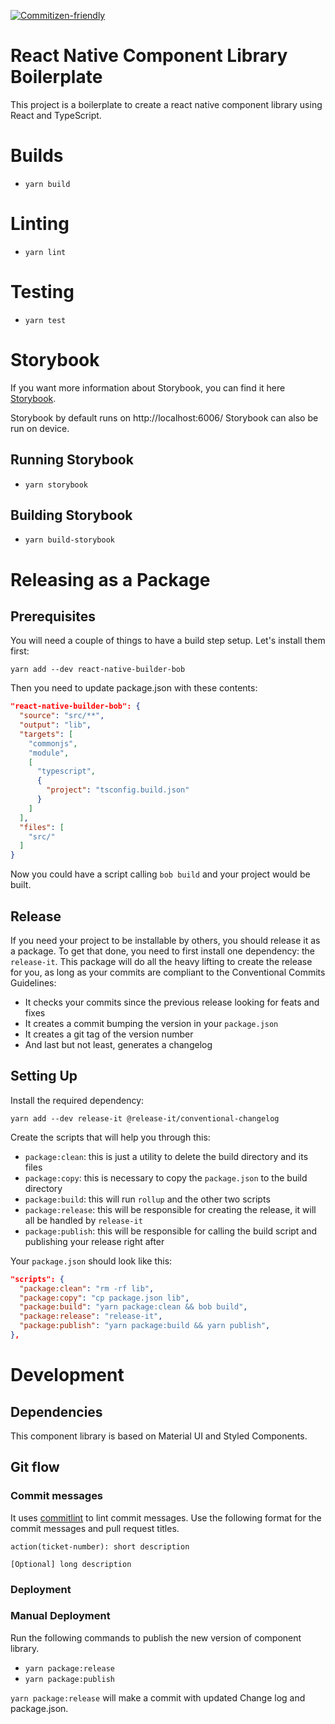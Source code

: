 [![Commitizen-friendly](https://img.shields.io/badge/commitizen-friendly-brightgreen.svg)](http://commitizen.github.io/cz-cli/)

# React Native Component Library Boilerplate

This project is a boilerplate to create a react native component library using React and TypeScript.

# Builds

- `yarn build`

# Linting

- `yarn lint`

# Testing

- `yarn test`

# Storybook

If you want more information about Storybook, you can find it here [Storybook](https://storybook.js.org/).

Storybook by default runs on http://localhost:6006/
Storybook can also be run on device.

## Running Storybook

- `yarn storybook`

## Building Storybook

- `yarn build-storybook`

# Releasing as a Package

## Prerequisites

You will need a couple of things to have a build step setup. Let's install them first:

```
yarn add --dev react-native-builder-bob
```

Then you need to update package.json with these contents:

```json
"react-native-builder-bob": {
  "source": "src/**",
  "output": "lib",
  "targets": [
    "commonjs",
    "module",
    [
      "typescript",
      {
        "project": "tsconfig.build.json"
      }
    ]
  ],
  "files": [
    "src/"
  ]
}
```

Now you could have a script calling `bob build` and your project would be built. 

## Release

If you need your project to be installable by others, you should release it as a package. To get that done, you need to first install one dependency: the `release-it`. This package will do all the heavy lifting to create the release for you, as long as your commits are compliant to the Conventional Commits Guidelines:

- It checks your commits since the previous release looking for feats and fixes
- It creates a commit bumping the version in your `package.json`
- It creates a git tag of the version number
- And last but not least, generates a changelog

## Setting Up

Install the required dependency:

```
yarn add --dev release-it @release-it/conventional-changelog
```

Create the scripts that will help you through this:

- `package:clean`: this is just a utility to delete the build directory and its files
- `package:copy`: this is necessary to copy the `package.json` to the build directory
- `package:build`: this will run `rollup` and the other two scripts
- `package:release`: this will be responsible for creating the release, it will all be handled by `release-it`
- `package:publish`: this will be responsible for calling the build script and publishing your release right after

Your `package.json` should look like this:

```json
"scripts": {
  "package:clean": "rm -rf lib",
  "package:copy": "cp package.json lib",
  "package:build": "yarn package:clean && bob build",
  "package:release": "release-it",
  "package:publish": "yarn package:build && yarn publish",
},
```

# Development

## Dependencies

This component library is based on Material UI and Styled Components.

## Git flow

### Commit messages

It uses [commitlint](https://commitlint.js.org/) to lint commit messages.
Use the following format for the commit messages and pull request titles.

```
action(ticket-number): short description

[Optional] long description
```

### Deployment

### Manual Deployment

Run the following commands to publish the new version of component library.

- `yarn package:release`
- `yarn package:publish`

`yarn package:release` will make a commit with updated Change log and package.json.
